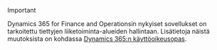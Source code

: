 > [!IMPORTANT]
> Dynamics 365 for Finance and Operationsin nykyiset sovellukset on tarkoitettu tiettyjen liiketoiminta-alueiden hallintaan. Lisätietoja näistä muutoksista on kohdassa [Dynamics 365:n käyttöoikeusopas](https://mbs.microsoft.com/Files/public/365/Dynamics365LicensingGuide.pdf).
 
